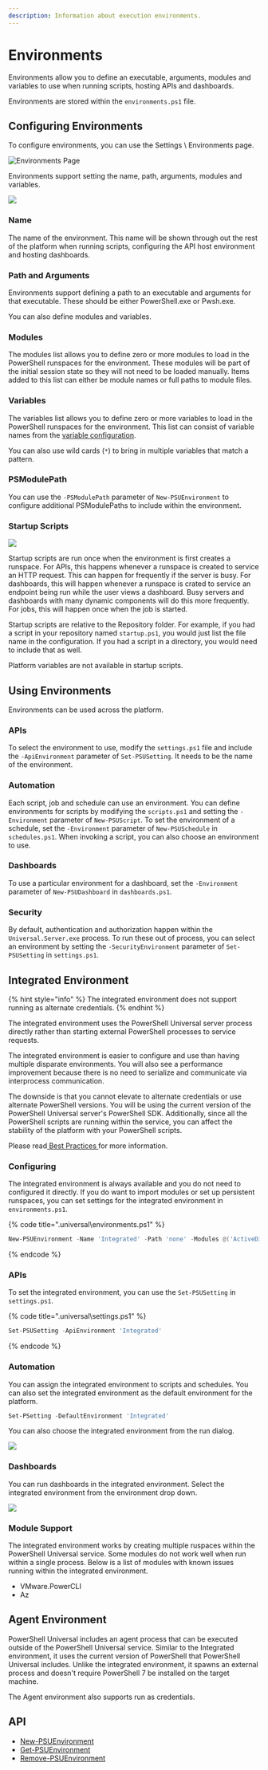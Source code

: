 ```yaml
---
description: Information about execution environments.
---
```


# Environments

Environments allow you to define an executable, arguments, modules and variables to use when running scripts, hosting APIs and dashboards.&#x20;

Environments are stored within the `environments.ps1` file.&#x20;

## Configuring Environments

To configure environments, you can use the Settings \ Environments page.&#x20;

![Environments Page](<../.gitbook/assets/image (363).png>)

Environments support setting the name, path, arguments, modules and variables.

![](<../.gitbook/assets/image (132).png>)

### Name&#x20;

The name of the environment. This name will be shown through out the rest of the platform when running scripts, configuring the API host environment and hosting dashboards.&#x20;

### Path and Arguments

Environments support defining a path to an executable and arguments for that executable. These should be either PowerShell.exe or Pwsh.exe.&#x20;

You can also define modules and variables.&#x20;

### Modules

The modules list allows you to define zero or more modules to load in the PowerShell runspaces for the environment. These modules will be part of the initial session state so they will not need to be loaded manually. Items added to this list can either be module names or full paths to module files.&#x20;

### Variables

The variables list allows you to define zero or more variables to load in the PowerShell runspaces for the environment. This list can consist of variable names from the [variable configuration](../platform/variables.md).&#x20;

You can also use wild cards (`*`) to bring in multiple variables that match a pattern.

### PSModulePath

You can use the `-PSModulePath` parameter of `New-PSUEnvironment` to configure additional PSModulePaths to include within the environment.&#x20;

### Startup Scripts

![](<../.gitbook/assets/image (1) (1) (2).png>)

Startup scripts are run once when the environment is first creates a runspace. For APIs, this happens whenever a runspace is created to service an HTTP request. This can happen for frequently if the server is busy. For dashboards, this will happen whenever a runspace is crated to service an endpoint being run while the user views a dashboard. Busy servers and dashboards with many dynamic components will do this more frequently. For jobs, this will happen once when the job is started.&#x20;

Startup scripts are relative to the Repository folder. For example, if you had a script in your repository named `startup.ps1`, you would just list the file name in the configuration. If you had a script in a directory, you would need to include that as well.&#x20;

Platform variables are not available in startup scripts.

## Using Environments

Environments can be used across the platform.&#x20;

### APIs

To select the environment to use, modify the `settings.ps1` file and include the `-ApiEnvironment` parameter of `Set-PSUSetting`. It needs to be the name of the environment.&#x20;

### Automation

Each script, job and schedule can use an environment. You can define environments for scripts by modifying the `scripts.ps1` and setting the `-Environment` parameter of `New-PSUScript`. To set the environment of a schedule, set the `-Environment` parameter of `New-PSUSchedule` in `schedules.ps1`. When invoking a script, you can also choose an environment to use.&#x20;

### Dashboards

To use a particular environment for a dashboard, set the `-Environment` parameter of `New-PSUDashboard` in `dashboards.ps1`.

### Security

By default, authentication and authorization happen within the `Universal.Server.exe` process. To run these out of process, you can select an environment by setting the `-SecurityEnvironment` parameter of `Set-PSUSetting` in `settings.ps1`.&#x20;

## Integrated Environment

{% hint style="info" %}
The integrated environment does not support running as alternate credentials.&#x20;
{% endhint %}

The integrated environment uses the PowerShell Universal server process directly rather than starting external PowerShell processes to service requests.&#x20;

The integrated environment is easier to configure and use than having multiple disparate environments. You will also see a performance improvement because there is no need to serialize and communicate via interprocess communication.&#x20;

The downside is that you cannot elevate to alternate credentials or use alternate PowerShell versions. You will be using the current version of the PowerShell Universal server's PowerShell SDK. Additionally, since all the PowerShell scripts are running within the service, you can affect the stability of the platform with your PowerShell scripts.&#x20;

Please read[ Best Practices ](best-practices.md#favor-non-integrated-environments)for more information.&#x20;

### Configuring

The integrated environment is always available and you do not need to configured it directly. If you do want to import modules or set up persistent runspaces, you can set settings for the integrated environment in `environments.ps1`.&#x20;

{% code title=".universal\environments.ps1" %}
```powershell
New-PSUEnvironment -Name 'Integrated' -Path 'none' -Modules @('ActiveDirectory')
```
{% endcode %}

### APIs

To set the integrated environment, you can use the `Set-PSUSetting` in `settings.ps1`.&#x20;

{% code title=".universal\settings.ps1" %}
```powershell
Set-PSUSetting -ApiEnvironment 'Integrated'
```
{% endcode %}

### Automation

You can assign the integrated environment to scripts and schedules. You can also set the integrated environment as the default environment for the platform.&#x20;

```powershell
Set-PSetting -DefaultEnvironment 'Integrated'
```

You can also choose the integrated environment from the run dialog.&#x20;

![](<../.gitbook/assets/image (226).png>)

### Dashboards

You can run dashboards in the integrated environment. Select the integrated environment from the environment drop down.&#x20;

![](<../.gitbook/assets/image (225).png>)

### Module Support

The integrated environment works by creating multiple ruspaces within the PowerShell Universal service. Some modules do not work well when run within a single process. Below is a list of modules with known issues running within the integrated environment.&#x20;

* VMware.PowerCLI
* Az

## Agent Environment

PowerShell Universal includes an agent process that can be executed outside of the PowerShell Universal service. Similar to the Integrated environment, it uses the current version of PowerShell that PowerShell Universal includes. Unlike the integrated environment, it spawns an external process and doesn't require PowerShell 7 be installed on the target machine.&#x20;

The Agent environment also supports run as credentials.&#x20;

## API

* [New-PSUEnvironment](https://github.com/ironmansoftware/universal-docs/blob/master/cmdlets/New-PSUEnvironment.txt)
* [Get-PSUEnvironment](https://github.com/ironmansoftware/universal-docs/blob/master/cmdlets/Get-PSUEnvironment.txt)
* [Remove-PSUEnvironment](https://github.com/ironmansoftware/universal-docs/blob/master/cmdlets/Remove-PSUEnvironment.txt)
